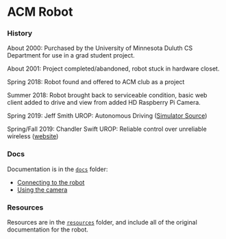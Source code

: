 # ACM Robot

### History
About 2000: Purchased by the University of Minnesota Duluth CS Department
for use in a grad student project.

About 2001: Project completed/abandoned, robot stuck in hardware closet.

Spring 2018: Robot found and offered to ACM club as a project

Summer 2018: Robot brought back to serviceable condition, basic web client
added to drive and view from added HD Raspberry Pi Camera.

Spring 2019: Jeff Smith UROP: Autonomous Driving ([Simulator Source](https://github.com/smit8397/robotsimulation))

Spring/Fall 2019: Chandler Swift UROP: Reliable control over unreliable wireless ([website](https://duluth.chandlerswift.com/robot/))

### Docs
Documentation is in the [`docs`](/docs) folder:
 * [Connecting to the robot](/docs/access.md)
 * [Using the camera](/docs/camera.md)

### Resources
Resources are in the [`resources`](/resources) folder, and include all of the
original documentation for the robot.
